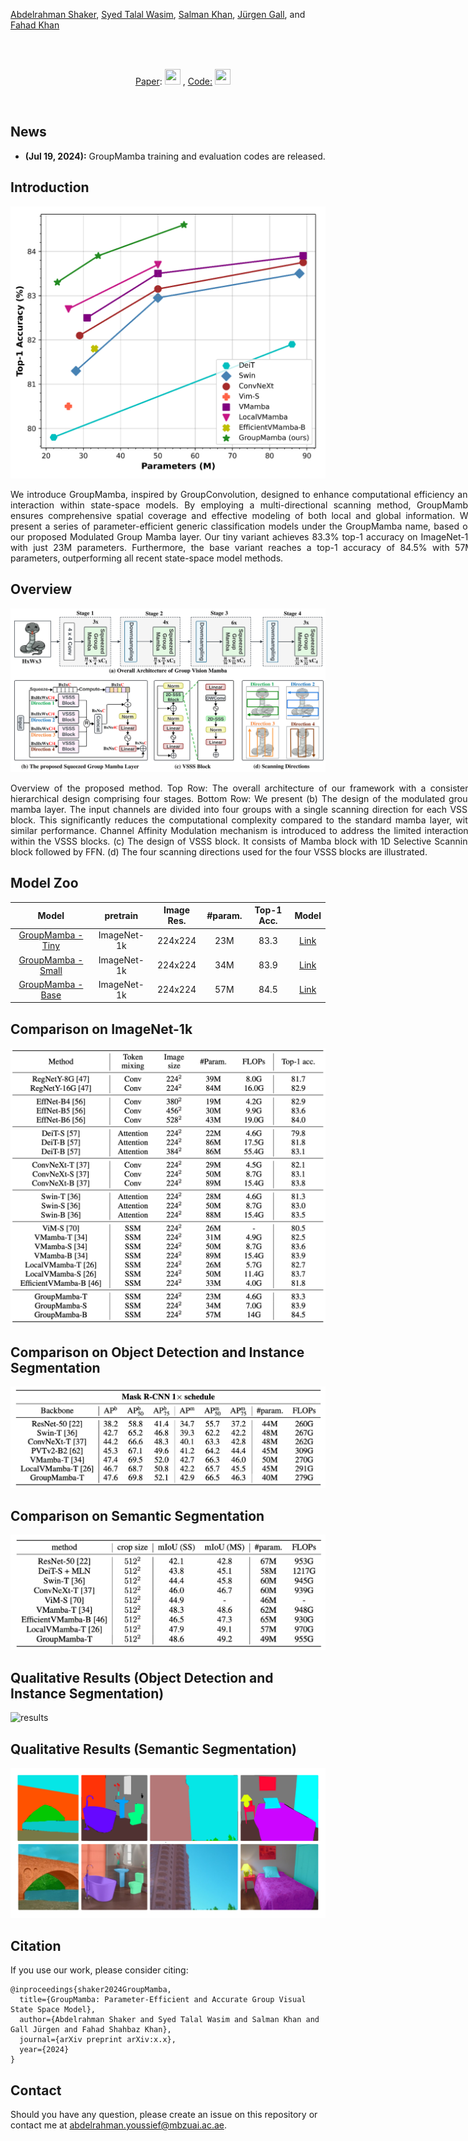 
[Abdelrahman Shaker](https://amshaker.github.io/), [Syed Talal Wasim](https://talalwasim.github.io/), [Salman Khan](https://salman-h-khan.github.io/), [Jürgen Gall](https://pages.iai.uni-bonn.de/gall_juergen/), and [Fahad Khan](https://sites.google.com/view/fahadkhans/home)



<br>

&emsp;&emsp;&emsp;&emsp;&emsp;&emsp;&emsp;&emsp;&emsp;&emsp;&emsp;&emsp;&emsp;&emsp;&emsp;&emsp;&emsp;&emsp;&emsp;&emsp;&emsp;&emsp;&emsp;&emsp;&emsp;&emsp;&emsp;&emsp;&emsp;&emsp;&emsp;&emsp;&emsp;&emsp;&emsp;&emsp;&emsp;&emsp;&emsp;&emsp;&emsp;&emsp;&emsp;&emsp;&emsp;&emsp;&emsp;&emsp;&emsp;&emsp;  [Paper](): [<img height="25" src="/GroupMamba/Paper.PNG" width="25" />](PAPER)  , [Code:](https://github.com/Amshaker/GroupMamba) [<img height="25" src="/GroupMamba/Github.png" width="25" />](https://github.com/Amshaker/GroupMamba)

<br>

## News
* **(Jul 19, 2024):** GroupMamba training and evaluation codes are released.
  
## Introduction
<p align="center">
<!-- ![results](images/Introduction-modified.png) -->
<img src="images/Introduction-modified.png" width="800">
</p>
<p align="justify" style="width:740px;">
We introduce GroupMamba, inspired by GroupConvolution, designed to enhance computational efficiency and interaction within state-space models. By employing a multi-directional scanning method, GroupMamba ensures comprehensive spatial coverage and effective modeling of both local and global information. We present a series of parameter-efficient generic classification models under the GroupMamba name, based on our proposed Modulated Group Mamba layer.
Our tiny variant achieves 83.3% top-1 accuracy on ImageNet-1k with just 23M parameters. Furthermore, the base variant reaches a top-1 accuracy of 84.5% with 57M parameters, outperforming all recent state-space model methods.
</p>


## Overview

![main figure](images/group_mamba.png)

<p align="justify" style="width:740px;">
Overview of the proposed method. Top Row: The overall architecture of our framework
with a consistent hierarchical design comprising four stages. Bottom Row: We present (b) The design
of the modulated group mamba layer. The input channels are divided into four groups with a single
scanning direction for each VSSS block. This significantly reduces the computational complexity
compared to the standard mamba layer, with similar performance. Channel Affinity Modulation
mechanism is introduced to address the limited interactions within the VSSS blocks. (c) The design
of VSSS block. It consists of Mamba block with 1D Selective Scanning block followed by FFN. (d)
The four scanning directions used for the four VSSS blocks are illustrated.
</p>

## Model Zoo

|                                     Model                                      |  pretrain  | Image Res. | #param. | Top-1 Acc. |                             Model                             |
|:------------------------------------------------------------------------------:|:----------:|:----------:|:-------:|:----------:|:---------------------------------------------------------:|
| [GroupMamba - Tiny](https://huggingface.co/Abdelrahman-shaker/GroupMamba-Tiny) | ImageNet-1k |  224x224   |   23M   |    83.3    | [Link](https://drive.google.com/file/d/1TrYYs0uGZbja_2ONQLyfiNdp8C5ZYP1o/view?usp=sharing)  |
|  [GroupMamba - Small](https://huggingface.co/Abdelrahman-shaker/GroupMamba-Small)  |    ImageNet-1k     |  224x224   |   34M   |    83.9    | [Link](https://drive.google.com/file/d/1vTN9ynDcsDuOVrcT9GcQ5nBSk-hXySlh/view?usp=sharing) |
|     [GroupMamba - Base](https://huggingface.co/Abdelrahman-shaker/GroupMamba-Base)     |    ImageNet-1k     |  224x224   |   57M   |    84.5    | [Link](https://drive.google.com/file/d/1A_srBeDYpsinU5W3PAEADu1saoz413EU/view?usp=sharing) |


## Comparison on ImageNet-1k
![results](images/classification-modified.png)


## Comparison on Object Detection and Instance Segmentation
![results](images/detection-modified.png)

## Comparison on Semantic Segmentation
![results](images/segmentation-modified.png)

## Qualitative Results (Object Detection and Instance Segmentation)
![results](images/suppl_detection.png)

## Qualitative Results (Semantic Segmentation)
![results](images/suppl_segmentation.png)

## Citation
If you use our work, please consider citing:
```
@inproceedings{shaker2024GroupMamba,
  title={GroupMamba: Parameter-Efficient and Accurate Group Visual State Space Model},
  author={Abdelrahman Shaker and Syed Talal Wasim and Salman Khan and Gall Jürgen and Fahad Shahbaz Khan},
  journal={arXiv preprint arXiv:x.x},
  year={2024}
}
```

## Contact
Should you have any question, please create an issue on this repository or contact me at abdelrahman.youssief@mbzuai.ac.ae.

